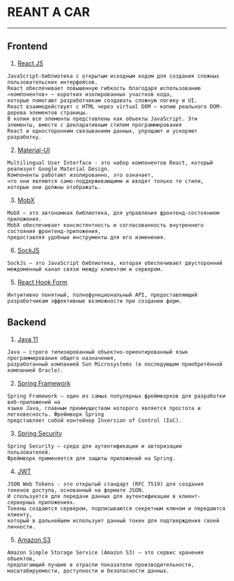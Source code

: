 # REANT A CAR
____

## Frontend

1. [React JS](https://reactjs.org/) 
```
JavaScript-библиотека с открытым исходным кодом для создания сложных пользовательских интерфейсов.
React обеспечивает повышенную гибкость благодаря использованию «компонентов» — коротких изолированных участков кода,
которые помогают разработчикам создавать сложную логику и UI. 
React взаимодействует с HTML через virtual DOM — копию реального DOM-дерева элементов страницы.
В копии все элементы представлены как объекты JavaScript. Эти элементы, вместе с декларативным стилем программирования
React и односторонним связыванием данных, упрощают и ускоряют разработку.
```

2. [Material-UI](https://mui.com/)
```
Multilingual User Interface - это набор компонентов React, который реализует Google Material Design. 
Компоненты работают изолированно, это означает, 
что они являются само-поддерживающими и вводят только те стили, которые они должны отображать.
```

3. [MobX](https://mobx.js.org/)
```
MobX — это автономная библиотека, для управления фронтенд-состоянием приложения.
MobX обеспечивает консистентность и согласованность внутреннего состояния фронтенд-приложения,
предоставляя удобные инструменты для его изменения.
```
6. [SockJS](https://habr.com/ru/post/343908/)
```
SockJs — это JavaScript библиотека, которая обеспечивает двусторонний междоменный канал связи между клиентом и сервером.
```

5. [React Hook Form](https://react-hook-form.com/)
```
Интуитивно понятный, полнофункциональный API, предоставляющий разработчикам эффективные возможности при создании форм.
```

## Backend

1. [Java 11](https://www.oracle.com/cis/java/)
```
Java — строго типизированный объектно-ориентированный язык программирования общего назначения,
разработанный компанией Sun Microsystems (в последующем приобретённой компанией Oracle).
```

2. [Spring Framework](https://spring.io/projects/spring-boot)
```
Spring Framework — один из самых популярных фреймворков для разработки веб-приложений на
языке Java, главным преимуществом которого является простота и легковесность. Фреймворк Spring
представляет собой контейнер Inversion of Control (IoC).
```

3. [Spring Security](https://spring.io/projects/spring-security)
```
Spring Security — среда для аутентификации и авторизации пользователей.
Фреймворк применяется для защиты приложений на Spring.
```

4. [JWT](https://jwt.io/)
```
JSON Web Tokens - это открытый стандарт (RFC 7519) для создания токенов доступа, основанный на формате JSON.
И спользуется для передачи данных для аутентификации в клиент-серверных приложениях.
Токены создаются сервером, подписываются секретным ключом и передаются клиенту, 
который в дальнейшем использует данный токен для подтверждения своей личности.
```

5. [Amazon S3](https://aws.amazon.com/ru/s3/)
```
Amazon Simple Storage Service (Amazon S3) – это сервис хранения объектов,
предлагающий лучшие в отрасли показатели производительности, масштабируемости, доступности и безопасности данных.
```





